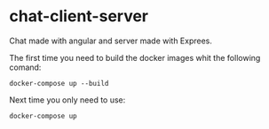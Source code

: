 # chat-client-server
Chat made with angular and server made with Exprees. 

The first time you need to build the docker images whit the following comand: 
```
docker-compose up --build
```

Next time you only need to use: 
```
docker-compose up
```
